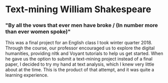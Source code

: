 # Text-mining William Shakespeare
### "By all the vows that ever men have broke / (In number more than ever women spoke)" 

This was a final project for an English class I took winter quarter 2018. Through the course, our professor encouraged us to explore the digital humanities, providing nltk and Voyant tutorials to help us get started. When he gave us the option to submit a text-mining project instead of a final paper, I decided to try my hand at text analysis, which I knew very little about at the time. This is the product of that attempt, and it was quite a learning experience.
